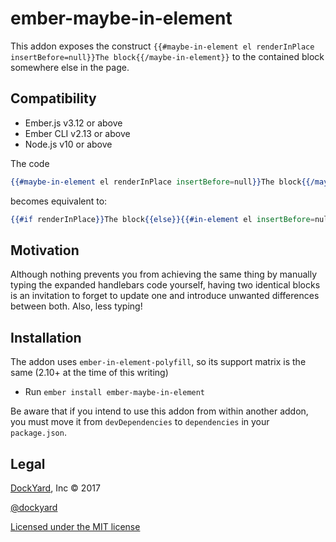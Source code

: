 # ember-maybe-in-element

This addon exposes the construct `{{#maybe-in-element el renderInPlace insertBefore=null}}The block{{/maybe-in-element}}` to the contained block somewhere else in the page.

Compatibility
------------------------------------------------------------------------------

* Ember.js v3.12 or above
* Ember CLI v2.13 or above
* Node.js v10 or above


The code
```hbs
{{#maybe-in-element el renderInPlace insertBefore=null}}The block{{/maybe-in-element}}
```

becomes equivalent to:

```hbs
{{#if renderInPlace}}The block{{else}}{{#in-element el insertBefore=null}}The block{{/in-element}}{{/if}}
```

## Motivation

Although nothing prevents you from achieving the same thing by manually typing the expanded
handlebars code yourself, having two identical blocks is an invitation to forget to update one and introduce unwanted differences between both.
Also, less typing!

## Installation

The addon uses `ember-in-element-polyfill`, so its support matrix is the same (2.10+ at the time of this writing)

* Run `ember install ember-maybe-in-element`

Be aware that if you intend to use this addon from within another addon, you must move it from
`devDependencies` to `dependencies` in your `package.json`.


## Legal

[DockYard](http://dockyard.com/ember-consulting), Inc &copy; 2017

[@dockyard](http://twitter.com/dockyard)

[Licensed under the MIT license](http://www.opensource.org/licenses/mit-license.php)
